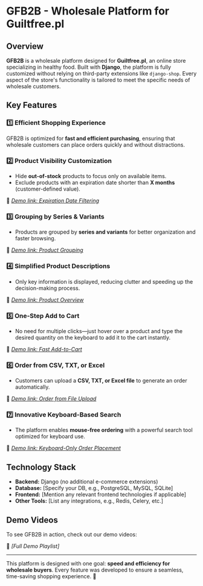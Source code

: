# GFB2B - Wholesale Platform for Guiltfree.pl

## Overview
**GFB2B** is a wholesale platform designed for **Guiltfree.pl**, an online store specializing in healthy food. Built with **Django**, the platform is fully customized without relying on third-party extensions like `django-shop`. Every aspect of the store's functionality is tailored to meet the specific needs of wholesale customers.

## Key Features

### 1️⃣ Efficient Shopping Experience
GFB2B is optimized for **fast and efficient purchasing**, ensuring that wholesale customers can place orders quickly and without distractions.

### 2️⃣ Product Visibility Customization
- Hide **out-of-stock** products to focus only on available items.
- Exclude products with an expiration date shorter than **X months** (customer-defined value).

📌 *[Demo link: Expiration Date Filtering](https://www.loom.com/share/0844c2b864fd4a01b54c8832d50e310d?sid=e810e5fd-3eaf-4368-a0c5-a71d32d5f68e)*

### 3️⃣ Grouping by Series & Variants
- Products are grouped by **series and variants** for better organization and faster browsing.

📌 *[Demo link: Product Grouping](https://www.loom.com/share/399e109f0d0546dd8246e29f1a13661c?sid=ae70de72-08f2-440d-9028-68ab32c13d5d)*

### 4️⃣ Simplified Product Descriptions
- Only key information is displayed, reducing clutter and speeding up the decision-making process.

📌 *[Demo link: Product Overview](https://www.loom.com/share/6222a98c7a9844a5bf6ad14b1daeee9c?sid=ca6f44bf-2b03-4c59-8f30-ecfac0f6e107)*

### 5️⃣ One-Step Add to Cart
- No need for multiple clicks—just hover over a product and type the desired quantity on the keyboard to add it to the cart instantly.

📌 *[Demo link: Fast Add-to-Cart](https://www.loom.com/share/9526f8e03a424dabb713bf7042a1494f?sid=72ca97eb-fe3c-4547-b31a-b43e85bdbd55)*

### 6️⃣ Order from CSV, TXT, or Excel
- Customers can upload a **CSV, TXT, or Excel file** to generate an order automatically.

📌 *[Demo link: Order from File Upload](https://www.loom.com/share/28cbda5c58d44d06a2280133d8d3b6ef?sid=a7107d71-d869-450e-b9e8-c3acc1d679ac)*

### 7️⃣ Innovative Keyboard-Based Search
- The platform enables **mouse-free ordering** with a powerful search tool optimized for keyboard use.

📌 *[Demo link: Keyboard-Only Order Placement](https://www.loom.com/share/90be0d1dc2ac4aaf818f8c2e40bc1a16?sid=e2638c95-d5b2-4e7c-9329-6d09ffe327e2)*

## Technology Stack
- **Backend:** Django (no additional e-commerce extensions)
- **Database:** [Specify your DB, e.g., PostgreSQL, MySQL, SQLite]
- **Frontend:** [Mention any relevant frontend technologies if applicable]
- **Other Tools:** [List any integrations, e.g., Redis, Celery, etc.]

## Demo Videos
To see GFB2B in action, check out our demo videos:

🔗 *[Full Demo Playlist]*

---

This platform is designed with one goal: **speed and efficiency for wholesale buyers**. Every feature was developed to ensure a seamless, time-saving shopping experience. 🚀

